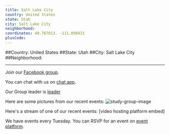 ```yaml
---
title: Salt Lake City
country: United States
state: Utah
city: Salt Lake City
neighborhood: 
coordinates: 40.767013, -111.890431
plusCode:
---
```


##Country: United States
##State: Utah
##City: Salt Lake City
##Neighborhood: 
*****
Join our [Facebook group](https://www.facebook.com/groups/free.code.camp.salt.lake.city).

You can chat with us on [chat app]().

Our Group leader is [leader]()

Here are some pictures from our recent events:
![study-group-image]()

Here's a stream of one of our recent events:
[video hosting platform embed]

We have events every Tuesday. You can RSVP for an event on [event platform]().
